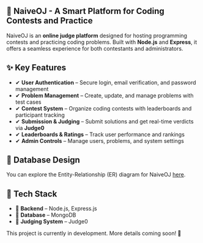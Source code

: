 ## 🌟 NaiveOJ - A Smart Platform for Coding Contests and Practice

NaiveOJ is an **online judge platform** designed for hosting programming contests and practicing coding problems. Built with **Node.js** and **Express**, it offers a seamless experience for both contestants and administrators.

## ✨ Key Features

- ✔ **User Authentication** – Secure login, email verification, and password management
- ✔ **Problem Management** – Create, update, and manage problems with test cases
- ✔ **Contest System** – Organize coding contests with leaderboards and participant tracking
- ✔ **Submission & Judging** – Submit solutions and get real-time verdicts via **Judge0**
- ✔ **Leaderboards & Ratings** – Track user performance and rankings
- ✔ **Admin Controls** – Manage users, problems, and system settings

## 🧩 Database Design

You can explore the Entity-Relationship (ER) diagram for NaiveOJ [here](https://app.eraser.io/workspace/Q4gc6zQylAn8EwUflISf?origin=share).

## 🚀 Tech Stack

- 🔹 **Backend** – Node.js, Express.js
- 🔹 **Database** – MongoDB
- 🔹 **Judging System** – Judge0

This project is currently in development. More details coming soon! 🎯
